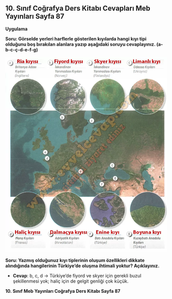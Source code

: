 ## 10. Sınıf Coğrafya Ders Kitabı Cevapları Meb Yayınları Sayfa 87

**Uygulama**

**Soru: Görselde yerleri harflerle gösterilen kıyılarda hangi kıyı tipi olduğunu boş bırakılan alanlara yazıp aşağıdaki soruyu cevaplayınız. (a-b-c-ç-d-e-f-g)**

![](./image1.webp)

**Soru: Yazmış olduğunuz kıyı tiplerinin oluşum özellikleri dikkate alındığında hangilerinin Türkiye’de oluşma ihtimali yoktur? Açıklayınız.**

* **Cevap**: b, c, d → Türkiye’de fiyord ve skyer için gerekli buzul şekillenmesi yok; haliç için de gelgit genliği çok küçük.

**10. Sınıf Meb Yayınları Coğrafya Ders Kitabı Sayfa 87**